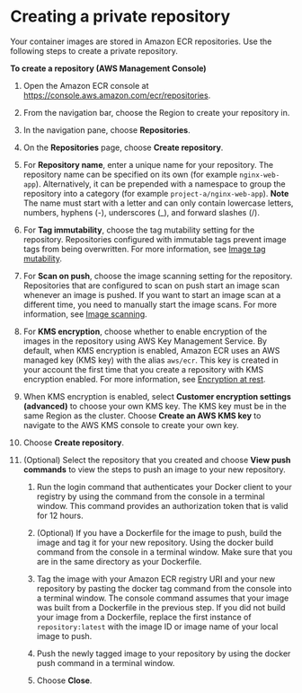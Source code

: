 # Creating a private repository<a name="repository-create"></a>

Your container images are stored in Amazon ECR repositories\. Use the following steps to create a private repository\.

**To create a repository \(AWS Management Console\)**

1. Open the Amazon ECR console at [https://console\.aws\.amazon\.com/ecr/repositories](https://console.aws.amazon.com/ecr/repositories)\.

1. From the navigation bar, choose the Region to create your repository in\.

1. In the navigation pane, choose **Repositories**\.

1. On the **Repositories** page, choose **Create repository**\.

1. For **Repository name**, enter a unique name for your repository\. The repository name can be specified on its own \(for example `nginx-web-app`\)\. Alternatively, it can be prepended with a namespace to group the repository into a category \(for example `project-a/nginx-web-app`\)\.
**Note**  
The name must start with a letter and can only contain lowercase letters, numbers, hyphens \(\-\), underscores \(\_\), and forward slashes \(/\)\.

1. For **Tag immutability**, choose the tag mutability setting for the repository\. Repositories configured with immutable tags prevent image tags from being overwritten\. For more information, see [Image tag mutability](image-tag-mutability.md)\.

1. For **Scan on push**, choose the image scanning setting for the repository\. Repositories that are configured to scan on push start an image scan whenever an image is pushed\. If you want to start an image scan at a different time, you need to manually start the image scans\. For more information, see [Image scanning](image-scanning.md)\.

1. For **KMS encryption**, choose whether to enable encryption of the images in the repository using AWS Key Management Service\. By default, when KMS encryption is enabled, Amazon ECR uses an AWS managed key \(KMS key\) with the alias `aws/ecr`\. This key is created in your account the first time that you create a repository with KMS encryption enabled\. For more information, see [Encryption at rest](encryption-at-rest.md)\.

1. When KMS encryption is enabled, select **Customer encryption settings \(advanced\)** to choose your own KMS key\. The KMS key must be in the same Region as the cluster\. Choose **Create an AWS KMS key** to navigate to the AWS KMS console to create your own key\.

1. Choose **Create repository**\.

1. \(Optional\) Select the repository that you created and choose **View push commands** to view the steps to push an image to your new repository\.

   1. Run the login command that authenticates your Docker client to your registry by using the command from the console in a terminal window\. This command provides an authorization token that is valid for 12 hours\.

   1. \(Optional\) If you have a Dockerfile for the image to push, build the image and tag it for your new repository\. Using the docker build command from the console in a terminal window\. Make sure that you are in the same directory as your Dockerfile\.

   1. Tag the image with your Amazon ECR registry URI and your new repository by pasting the docker tag command from the console into a terminal window\. The console command assumes that your image was built from a Dockerfile in the previous step\. If you did not build your image from a Dockerfile, replace the first instance of `repository:latest` with the image ID or image name of your local image to push\.

   1. Push the newly tagged image to your repository by using the docker push command in a terminal window\.

   1. Choose **Close**\.